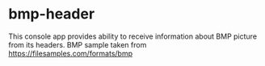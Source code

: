 # bmp-header
This console app provides ability to receive information about BMP picture from its headers.
BMP sample taken from https://filesamples.com/formats/bmp
